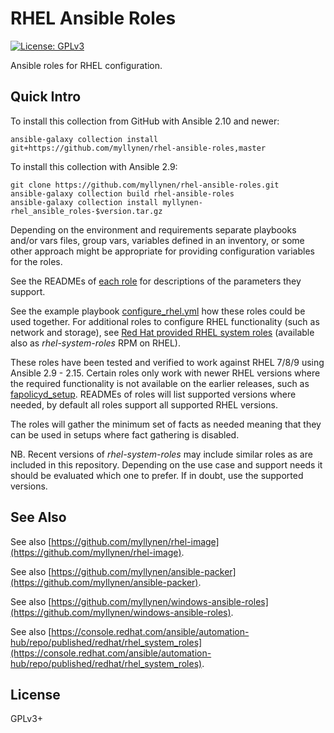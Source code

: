 # RHEL Ansible Roles

[![License: GPLv3](https://img.shields.io/badge/license-GPLv3-brightgreen.svg)](https://www.gnu.org/licenses/gpl-3.0)

Ansible roles for RHEL configuration.

## Quick Intro

To install this collection from GitHub with Ansible 2.10 and newer:

```
ansible-galaxy collection install git+https://github.com/myllynen/rhel-ansible-roles,master
```

To install this collection with Ansible 2.9:

```
git clone https://github.com/myllynen/rhel-ansible-roles.git
ansible-galaxy collection build rhel-ansible-roles
ansible-galaxy collection install myllynen-rhel_ansible_roles-$version.tar.gz
```

Depending on the environment and requirements separate playbooks and/or
vars files, group vars, variables defined in an inventory, or some other
approach might be appropriate for providing configuration variables for
the roles.

See the READMEs of [each role](roles) for descriptions of the parameters
they support.

See the example playbook [configure_rhel.yml](configure_rhel.yml) how
these roles could be used together. For additional roles to configure
RHEL functionality (such as network and storage), see
[Red Hat provided RHEL system roles](https://console.redhat.com/ansible/automation-hub/repo/published/redhat/rhel_system_roles)
(available also as _rhel-system-roles_ RPM on RHEL).

These roles have been tested and verified to work against RHEL 7/8/9
using Ansible 2.9 - 2.15. Certain roles only work with newer RHEL
versions where the required functionality is not available on the
earlier releases, such as [fapolicyd_setup](roles/fapolicyd_setup).
READMEs of roles will list supported versions where needed, by
default all roles support all supported RHEL versions.

The roles will gather the minimum set of facts as needed meaning that
they can be used in setups where fact gathering is disabled.

NB. Recent versions of _rhel-system-roles_ may include similar roles as
are included in this repository. Depending on the use case and support
needs it should be evaluated which one to prefer. If in doubt, use the
supported versions.

## See Also

See also
[https://github.com/myllynen/rhel-image](https://github.com/myllynen/rhel-image).

See also
[https://github.com/myllynen/ansible-packer](https://github.com/myllynen/ansible-packer).

See also
[https://github.com/myllynen/windows-ansible-roles](https://github.com/myllynen/windows-ansible-roles).

See also
[https://console.redhat.com/ansible/automation-hub/repo/published/redhat/rhel_system_roles](https://console.redhat.com/ansible/automation-hub/repo/published/redhat/rhel_system_roles).

## License

GPLv3+
